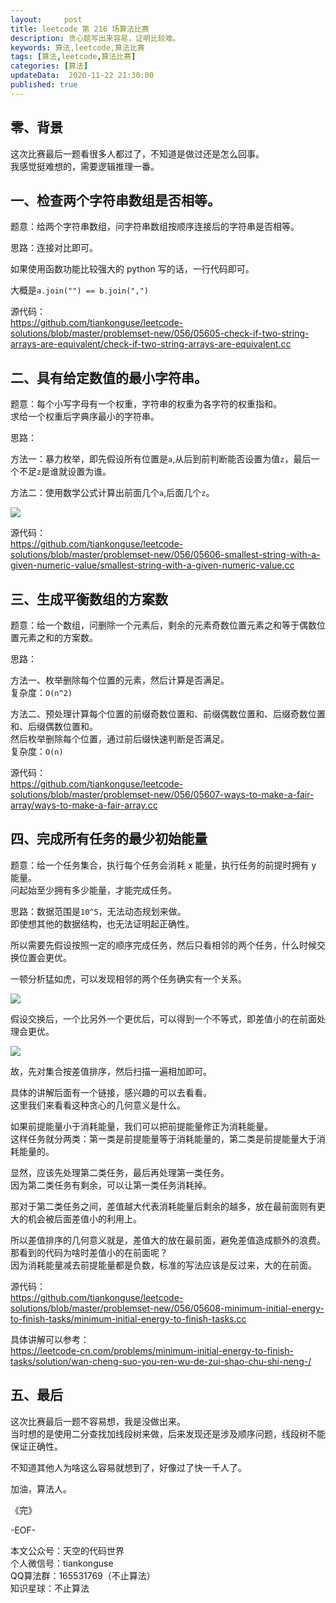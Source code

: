 ```yaml
---   
layout:     post  
title: leetcode 第 216 场算法比赛  
description: 贪心题写出来容易，证明比较难。  
keywords: 算法,leetcode,算法比赛  
tags: [算法,leetcode,算法比赛]    
categories: [算法]  
updateData:  2020-11-22 21:30:00  
published: true  
---  
```



## 零、背景  


这次比赛最后一题看很多人都过了，不知道是做过还是怎么回事。  
我感觉挺难想的，需要逻辑推理一番。  



## 一、检查两个字符串数组是否相等。


题意：给两个字符串数组，问字符串数组按顺序连接后的字符串是否相等。  


思路：连接对比即可。  


如果使用函数功能比较强大的 python 写的话，一行代码即可。  


大概是`a.join("") == b.join(",")`  


源代码：  
https://github.com/tiankonguse/leetcode-solutions/blob/master/problemset-new/056/05605-check-if-two-string-arrays-are-equivalent/check-if-two-string-arrays-are-equivalent.cc  


## 二、具有给定数值的最小字符串。


题意：每个小写字母有一个权重，字符串的权重为各字符的权重指和。  
求给一个权重后字典序最小的字符串。  


思路：  


方法一：暴力枚举，即先假设所有位置是`a`,从后到前判断能否设置为值`z`，最后一个不足`z`是谁就设置为谁。  


方法二：使用数学公式计算出前面几个`a`,后面几个`z`。  


![](http://res2020.tiankonguse.com/images/2020/11/22/001.png)  



源代码：  
https://github.com/tiankonguse/leetcode-solutions/blob/master/problemset-new/056/05606-smallest-string-with-a-given-numeric-value/smallest-string-with-a-given-numeric-value.cc  


## 三、生成平衡数组的方案数  


题意：给一个数组，问删除一个元素后，剩余的元素奇数位置元素之和等于偶数位置元素之和的方案数。  


思路：  


方法一、枚举删除每个位置的元素，然后计算是否满足。  
复杂度：`O(n^2)`  


方法二、预处理计算每个位置的前缀奇数位置和、前缀偶数位置和、后缀奇数位置和、后缀偶数位置和。  
然后枚举删除每个位置，通过前后缀快速判断是否满足。  
复杂度：`O(n)`  


源代码：  
https://github.com/tiankonguse/leetcode-solutions/blob/master/problemset-new/056/05607-ways-to-make-a-fair-array/ways-to-make-a-fair-array.cc  


## 四、完成所有任务的最少初始能量  


题意：给一个任务集合，执行每个任务会消耗 x 能量，执行任务的前提时拥有 y 能量。  
问起始至少拥有多少能量，才能完成任务。  


思路：数据范围是`10^5`，无法动态规划来做。  
即使想其他的数据结构，也无法证明起正确性。  


所以需要先假设按照一定的顺序完成任务，然后只看相邻的两个任务，什么时候交换位置会更优。  


一顿分析猛如虎，可以发现相邻的两个任务确实有一个关系。  


![](http://res2020.tiankonguse.com/images/2020/11/22/002.png)  



假设交换后，一个比另外一个更优后，可以得到一个不等式，即差值小的在前面处理会更优。  


![](http://res2020.tiankonguse.com/images/2020/11/22/003.png)  


故，先对集合按差值排序，然后扫描一遍相加即可。  


具体的讲解后面有一个链接，感兴趣的可以去看看。  
这里我们来看看这种贪心的几何意义是什么。  


如果前提能量小于消耗能量，我们可以把前提能量修正为消耗能量。  
这样任务就分两类：第一类是前提能量等于消耗能量的，第二类是前提能量大于消耗能量的。  


显然，应该先处理第二类任务，最后再处理第一类任务。  
因为第二类任务有剩余，可以让第一类任务消耗掉。  


那对于第二类任务之间，差值越大代表消耗能量后剩余的越多，放在最前面则有更大的机会被后面差值小的利用上。  


所以差值排序的几何意义就是，差值大的放在最前面，避免差值造成额外的浪费。
那看到的代码为啥时差值小的在前面呢？  
因为消耗能量减去前提能量都是负数，标准的写法应该是反过来，大的在前面。  



源代码：  
https://github.com/tiankonguse/leetcode-solutions/blob/master/problemset-new/056/05608-minimum-initial-energy-to-finish-tasks/minimum-initial-energy-to-finish-tasks.cc  


具体讲解可以参考：  
https://leetcode-cn.com/problems/minimum-initial-energy-to-finish-tasks/solution/wan-cheng-suo-you-ren-wu-de-zui-shao-chu-shi-neng-/  


## 五、最后  


这次比赛最后一题不容易想，我是没做出来。  
当时想的是使用二分查找加线段树来做，后来发现还是涉及顺序问题，线段树不能保证正确性。  


不知道其他人为啥这么容易就想到了，好像过了快一千人了。  




加油，算法人。  


《完》  


-EOF-  



本文公众号：天空的代码世界  
个人微信号：tiankonguse  
QQ算法群：165531769（不止算法）  
知识星球：不止算法  

